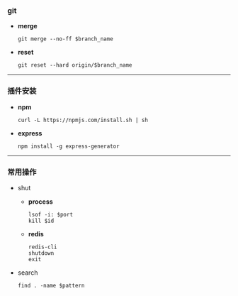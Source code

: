 ### git ###
+ __merge__

    ```
    git merge --no-ff $branch_name
    ```
+ __reset__

    ```
    git reset --hard origin/$branch_name
    ```

*****    
  
### 插件安装 ###
+ __npm__

    ```
    curl -L https://npmjs.com/install.sh | sh
    ```
+ __express__

    ```
    npm install -g express-generator
    ```

*****
   
### 常用操作 ###
+ shut
    + __process__
    
        ```
        lsof -i: $port
        kill $id
        ```
    + __redis__
    
        ```
        redis-cli
        shutdown
        exit
        ```   
+ search

    ```
    find . -name $pattern
    ```   